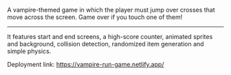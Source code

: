 A vampire-themed game in which the player must jump over crosses that move across the screen. 
Game over if you touch one of them!

-----
It features start and end screens, a high-score counter, animated sprites and background, collision detection, randomized item generation and simple physics. 

Deployment link: https://vampire-run-game.netlify.app/
